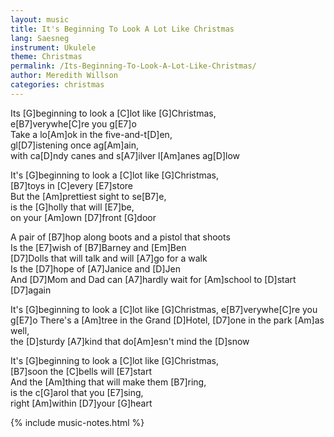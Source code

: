 ```yaml
---
layout: music
title: It's Beginning To Look A Lot Like Christmas
lang: Saesneg
instrument: Ukulele
theme: Christmas
permalink: /Its-Beginning-To-Look-A-Lot-Like-Christmas/
author: Meredith Willson
categories: christmas
---
```


Its [G]beginning to look a [C]lot like [G]Christmas,  
e[B7]verywhe[C]re you g[E7]o  
Take a lo[Am]ok in the five-and-t[D]en,  
gl[D7]istening once ag[Am]ain,  
with ca[D]ndy canes and s[A7]ilver l[Am]anes ag[D]low  
  
  
It's [G]beginning to look a [C]lot like [G]Christmas,  
[B7]toys in [C]every [E7]store  
But the [Am]prettiest sight to se[B7]e,  
is the [G]holly that will [E7]be,  
on your [Am]own [D7]front [G]door  
  
  
A pair of [B7]hop along boots and a pistol that shoots  
Is the [E7]wish of [B7]Barney and [Em]Ben  
[D7]Dolls that will talk and will [A7]go for a walk  
Is the [D7]hope of [A7]Janice and [D]Jen  
And [D7]Mom and Dad can [A7]hardly wait for [Am]school to [D]start [D7]again  
  
  
It's [G]beginning to look a [C]lot like [G]Christmas, 
e[B7]verywhe[C]re you g[E7]o 
There's a [Am]tree in the Grand [D]Hotel, 
[D7]one in the park [Am]as well,  
the [D]sturdy [A7]kind that do[Am]esn't mind the [D]snow  
  
  
It's [G]beginning to look a [C]lot like [G]Christmas,  
[B7]soon the [C]bells will [E7]start  
And the [Am]thing that will make them [B7]ring,  
is the c[G]arol that you [E7]sing,  
right [Am]within [D7]your [G]heart  

{% include music-notes.html %}